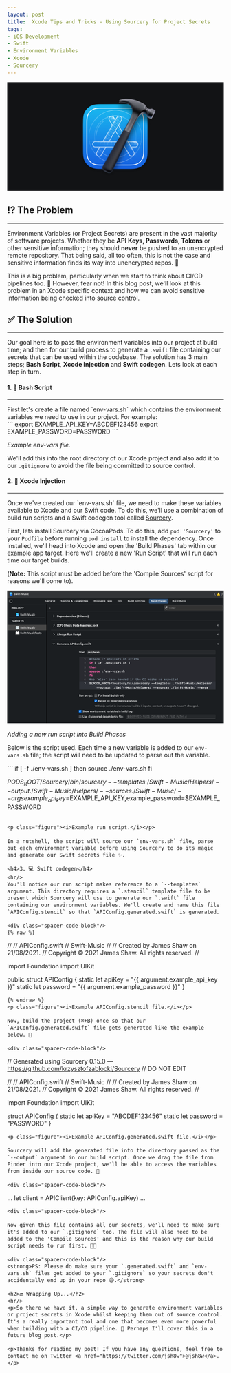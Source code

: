 ```yaml
---
layout: post
title:  Xcode Tips and Tricks - Using Sourcery for Project Secrets
tags:
- iOS Development
- Swift
- Environment Variables
- Xcode
- Sourcery
---
```


<img src="assets/images/xcode_sourcery.jpg" alt="Xcode 12 - Sourcery">

<h2>⁉️ The Problem</h2>
<hr/>

<p>Environment Variables (or Project Secrets) are present in the vast majority of software projects. Whether they be <strong>API Keys, Passwords, Tokens</strong> or other sensitive information; they should <strong>never</strong> be pushed to an unencrypted remote repository. That being said, all too often, this is not the case and sensitive information finds its way into unencrypted repos. 😬</p>

<p>This is a big problem, particularly when we start to think about CI/CD pipelines too. 🤔 However, fear not! In this blog post, we'll look at this problem in an Xcode specific context and how we can avoid sensitive information being checked into source control.</p>

<h2>✅ The Solution</h2>
<hr/>

Our goal here is to pass the environment variables into our project at build time; and then for our build process to generate a `.swift` file containing our secrets that can be used within the codebase. The solution has 3 main steps; <strong>Bash Script</strong>, <strong>Xcode Injection</strong> and <strong>Swift codegen</strong>. Lets look at each step in turn.

<h4>1. 🔨 Bash Script</h4>
<hr/>
First let's create a file named `env-vars.sh` which contains the environment variables we need to use in our project. For example:
<div class="spacer-code-block"/>
```
export EXAMPLE_API_KEY=ABCDEF123456
export EXAMPLE_PASSWORD=PASSWORD
```

<p class="figure"><i>Example env-vars file.</i></p>

We'll add this into the root directory of our Xcode project and also add it to our `.gitignore` to avoid the file being committed to source control.

<h4>2. 💉 Xcode Injection</h4>
<hr/>
Once we've created our `env-vars.sh` file, we need to make these variables available to Xcode and our Swift code. To do this, we'll use a combination of build run scripts and a Swift codegen tool called <a href="https://github.com/krzysztofzablocki/Sourcery">Sourcery</a>.

First, lets install Sourcery via CocoaPods. To do this, add `pod 'Sourcery'` to your `Podfile` before running `pod install` to install the dependency. Once installed, we'll head into Xcode and open the 'Build Phases' tab within our example app target. Here we'll create a new 'Run Script' that will run each time our target builds.

(<strong>Note:</strong> This script must be added before the 'Compile Sources' script for reasons we'll come to).

<img class="img-blogpost" src="assets/images/sourcery_run_script.png" alt="Sourcery Run Script Magic">
<p class="figure"><i>Adding a new run script into Build Phases</i></p>

Below is the script used. Each time a new variable is added to our `env-vars.sh` file; the script will need to be updated to parse out the variable.
<div class="spacer-code-block"/>
```
if [ -f ./env-vars.sh ]
then
source ./env-vars.sh
fi

${PODS_ROOT}/Sourcery/bin/sourcery --templates ./Swift-Music/Helpers/ --output ./Swift-Music/Helpers/ --sources ./Swift-Music/ --args example_api_key=$EXAMPLE_API_KEY,example_password=$EXAMPLE_PASSWORD
```

<p class="figure"><i>Example run script.</i></p>

In a nutshell, the script will source our `env-vars.sh` file, parse out each environment variable before using Sourcery to do its magic and generate our Swift secrets file ✨.

<h4>3. 💻 Swift codegen</h4>
<hr/>
You'll notice our run script makes reference to a `--templates` argument. This directory requires a `.stencil` template file to be present which Sourcery will use to generate our `.swift` file containing our environment variables. We'll create and name this file `APIConfig.stencil` so that `APIConfig.generated.swift` is generated.

<div class="spacer-code-block"/>
{% raw %}
```
//
//  APIConfig.swift
//  Swift-Music
//
//  Created by James Shaw on 21/08/2021.
//  Copyright © 2021 James Shaw. All rights reserved.
//

import Foundation
import UIKit

public struct APIConfig {
  static let apiKey = "{{ argument.example_api_key }}"
  static let password = "{{ argument.example_password }}"
}
```
{% endraw %}
<p class="figure"><i>Example APIConfig.stencil file.</i></p>

Now, build the project (⌘+B) once so that our `APIConfig.generated.swift` file gets generated like the example below. 🚀

<div class="spacer-code-block"/>
```
// Generated using Sourcery 0.15.0 — https://github.com/krzysztofzablocki/Sourcery
// DO NOT EDIT

//
//  APIConfig.swift
//  Swift-Music
//
//  Created by James Shaw on 21/08/2021.
//  Copyright © 2021 James Shaw. All rights reserved.
//

import Foundation
import UIKit

struct APIConfig {
  static let apiKey = "ABCDEF123456"
  static let password = "PASSWORD"
}
```
<p class="figure"><i>Example APIConfig.generated.swift file.</i></p>

Sourcery will add the generated file into the directory passed as the `--output` argument in our build script. Once we drag the file from Finder into our Xcode project, we'll be able to access the variables from inside our source code. 🎉

<div class="spacer-code-block"/>
```
...
let client = APIClient(key: APIConfig.apiKey)
...
```
<div class="spacer-code-block"/>

Now given this file contains all our secrets, we'll need to make sure it's added to our `.gitignore` too. The file will also need to be added to the 'Compile Sources' and this is the reason why our build script needs to run first. 👍🏻

<div class="spacer-code-block"/>
<strong>PS: Please do make sure your `.generated.swift` and `env-vars.sh` files get added to your `.gitignore` so your secrets don't accidentally end up in your repo 😅.</strong>  

<h2>🔚 Wrapping Up...</h2>
<hr/>
<p>So there we have it, a simple way to generate environment variables or project secrets in Xcode whilst keeping them out of source control. It's a really important tool and one that becomes even more powerful when building with a CI/CD pipeline. 🔁 Perhaps I'll cover this in a future blog post.</p>

<p>Thanks for reading my post! If you have any questions, feel free to contact me on Twitter <a href="https://twitter.com/jsh8w">@jsh8w</a>.</p>

